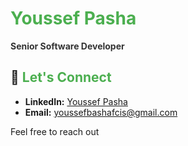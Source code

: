 # <span style="color:#4CAF50;">Youssef Pasha</span>

**<span style="color:#333;">Senior Software Developer</span>**

## 🤝 <span style="color:#4CAF50;">Let's Connect</span>

- **LinkedIn:** [Youssef Pasha](https://www.linkedin.com/in/youssefpasha)
- **Email:** [youssefbashafcis@gmail.com](mailto:youssefbashafcis@gmail.com)

Feel free to reach out
